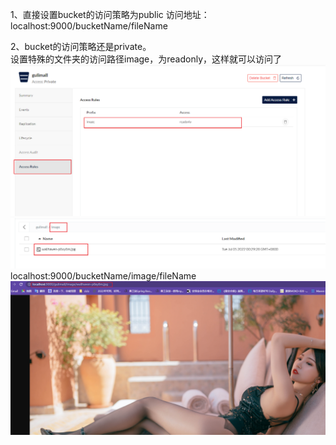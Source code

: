 1、直接设置bucket的访问策略为public
访问地址：  
localhost:9000/bucketName/fileName

2、bucket的访问策略还是private。  
设置特殊的文件夹的访问路径image，为readonly，这样就可以访问了
![image](../images/Snipaste_2022-07-05_00-32-11.png)
![image](../images/Snipaste_2022-07-05_00-34-03.png)
localhost:9000/bucketName/image/fileName
![image](../images/Snipaste_2022-07-05_00-34-38.png)
